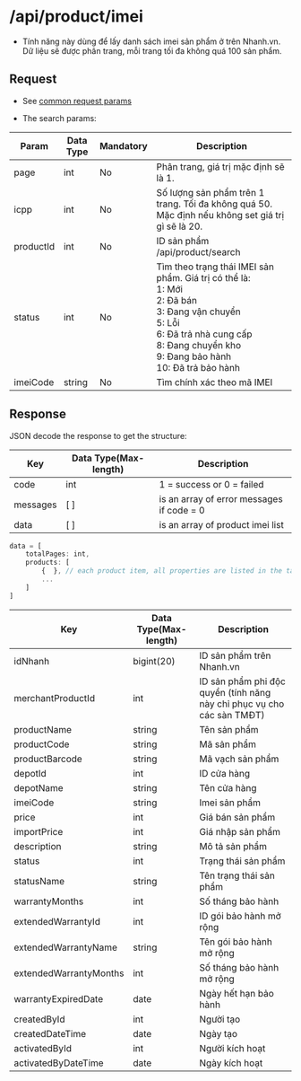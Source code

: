 # /api/product/imei 
 - Tính năng này dùng để lấy danh sách imei sản phẩm ở trên Nhanh.vn. Dữ liệu sẽ được phân trang, mỗi trang tối đa không quá 100 sản phẩm.
 
 ## Request
 - See [common request params](/docs/api.md#request)
 
 - The search params:

Param | Data Type | Mandatory | Description
--------- | ---------- | ------------ | ----------
page | int | No | Phân trang, giá trị mặc định sẽ là 1.
icpp | int | No| Số lượng sản phẩm trên 1 trang. Tối đa không quá 50. Mặc định nếu không set giá trị gì sẽ là 20.
productId | int  | No | ID sản phẩm /api/product/search
status | int | No | Tìm theo trạng thái IMEI sản phẩm. Giá trị có thể là:<br>1: Mới<br>2: Đã bán <br>3: Đang vận chuyển <br>5: Lỗi <br>6: Đã trả nhà cung cấp<br>8: Đang chuyển kho<br>9: Đang bảo hành<br>10: Đã trả bảo hành
imeiCode | string | No | Tìm chính xác theo mã IMEI 

## Response
JSON decode the response to get the structure:

Key |Data Type(Max-length) | Description
----------- | ---------- | ------------
code | int | 1 = success or 0 = failed
messages | [ ] | is an array of error messages if code = 0
data | [ ] | is an array of product imei list

```js
data = [
	totalPages: int,
	products: [
		{  }, // each product item, all properties are listed in the table below
		...
	]
]
```

Key | Data Type(Max-length) | Description
------- | --------- | -----------
idNhanh | bigint(20) | ID sản phẩm trên Nhanh.vn
merchantProductId | int | ID sản phẩm phi độc quyền (tính năng này chỉ phục vụ cho các sàn TMĐT)
productName | string | Tên sản phẩm
productCode |string | Mã sản phẩm
productBarcode | string | Mã vạch sản phẩm
depotId | int | ID cửa hàng
depotName | string | Tên cửa hàng
imeiCode | string | Imei sản phẩm
price | int | Giá bán sản phẩm
importPrice | int | Giá nhập sản phẩm
description | string | Mô tả sản phẩm
status | int | Trạng thái sản phẩm
statusName | string | Tên trạng thái sản phẩm
warrantyMonths | int | Số tháng bảo hành
extendedWarrantyId | int | ID gói bảo hành mở rộng
extendedWarrantyName | string | Tên gói bảo hành mở rộng
extendedWarrantyMonths | int | Số tháng bảo hành mở rộng
warrantyExpiredDate | date | Ngày hết hạn bảo hành
createdById | int | Người tạo
createdDateTime | date|Ngày tạo
activatedById| int| Người kích hoạt
activatedByDateTime | date | Ngày kích hoạt





